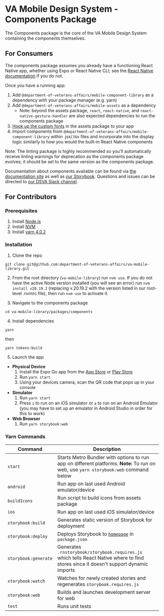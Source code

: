 # VA Mobile Design System - Components Package

The Components package is the core of the VA Mobile Design System containing the components themselves.

## For Consumers

The components package assumes you already have a functioning React Native app, whether using Expo or React Native CLI; see the [React Native documentation](https://reactnative.dev/docs/environment-setup) if you do not.

Once you have a running app:

1. Add `@department-of-veterans-affairs/mobile-component-library` as a dependency with your package manager (e.g. yarn)
2. Add `@department-of-veterans-affairs/mobile-assets` as a dependency
   - Note: beyond the assets package, `react`, `react-native`, and `react-native-gesture-handler` are also expected dependencies to run the components package
3. [Hook up the custom fonts](https://blog.logrocket.com/adding-custom-fonts-react-native/) in the assets package to your app
4. Import components from `@department-of-veterans-affairs/mobile-component-library` within .jsx/.tsx files and incorporate into the display logic similarly to how you would the built-in React Native components

Note: The linting package is highly recommended so you'll automatically receive linting warnings for deprecation as the components package evolves; it should be set to the same version as the components package.

Documentation about components available can be found via [the documentation site](https://department-of-veterans-affairs.github.io/va-mobile-app/design/Intro) as well as [our Storybook](https://department-of-veterans-affairs.github.io/va-mobile-library/). Questions and issues can be directed to [our DSVA Slack channel](https://dsva.slack.com/archives/C05HF9ULKJ4).

## For Contributors

### Prerequisites

1. Install [Node.js](https://nodejs.org/en)
2. Install [NVM](https://github.com/nvm-sh/nvm)
3. Install [yarn 4.0.2](https://yarnpkg.com/getting-started/install)

### Installation

1. Clone the repo

```
git clone git@github.com:department-of-veterans-affairs/va-mobile-library.git
```

2. From the root directory (`va-mobile-library`) run `nvm use`. If you do not have the active Node version installed (you will see an error) run `nvm install v20.19.2` (replacing v.20.19.2 with the version listed in our root-level .nvmrc file), then run `nvm use` to activate it.

3. Navigate to the components package

```
cd va-mobile-library/packages/components
```

4. Install dependencies

```
yarn
```

then

```
yarn tokens:build
```

5. Launch the app

- **Physical Device**
  1. Install the Expo Go app from the [App Store](https://itunes.apple.com/app/apple-store/id982107779) or [Play Store](https://play.google.com/store/apps/details?id=host.exp.exponent&referrer=www)
  2. Run `yarn start`
  3. Using your devices camera, scan the QR code that pops up in your console
- **Simulator**
  1. Run `yarn start`
  2. Press `i` to run on an iOS simulator or `a` to run on an Android Emulator (you may have to set up an emulator in Android Studio in order for this to work)
- **Web Browser**
  1. Run `yarn storybook:web`

### Yarn Commands

| Command              | Description                                                                                                                           |
| -------------------- | ------------------------------------------------------------------------------------------------------------------------------------- |
| `start`              | Starts Metro Bundler with options to run app on different platforms. **Note:** To run on web, use `yarn storybook:web` command below  |
| `android `           | Run app on last used Android emulator/device                                                                                          |
| `buildIcons `        | Run script to build icons from assets package                                                                                         |
| `ios`                | Run app on last used iOS simulator/device                                                                                             |
| `storybook:build`    | Generates static version of Storybook for deployment                                                                                  |
| `storybook:deploy`   | Deploys Storybook to [`homepage`](https://department-of-veterans-affairs.github.io/va-mobile-library) in `package.json`               |
| `storybook:generate` | Generates `.rnstorybook/storybook.requires.js` which tells React Native where to find stores since it doesn't support dynamic imports |
| `storybook:watch`    | Watches for newly created stories and regenerates `storybook.requires.js`                                                             |
| `storybook:web`      | Builds and launches development server for web                                                                                        |
| `test`               | Runs unit tests                                                                                                                       |
